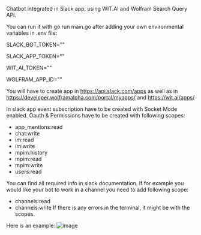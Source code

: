 Chatbot integrated in Slack app, using WIT.AI and Wolfram Search Query API. 

You can run it with go run main.go after adding your own environmental variables in .env file:

SLACK_BOT_TOKEN=""

SLACK_APP_TOKEN=""

WIT_AI_TOKEN=""

WOLFRAM_APP_ID=""


You will have to create app in https://api.slack.com/apps as well as  in https://developer.wolframalpha.com/portal/myapps/ and https://wit.ai/apps/ 

In slack app event subscription have to be created with Socket Mode enabled.
Oauth & Permissions have to be created with following scopes:
- app_mentions:read
- chat:write
- im:read
- im:write
- mpim:history
- mpim:read
- mpim:write
- users:read

You can find all required info in slack documentation. If for example you would like your bot to work in a channel you need to add following scope:
- channels:read
- channels:write
If there is any errors in the terminal, it might be with the scopes.

Here is an example: 
![image](https://user-images.githubusercontent.com/58289892/233854291-ac9a3c5a-d896-4e17-9847-2712579c8947.png)
